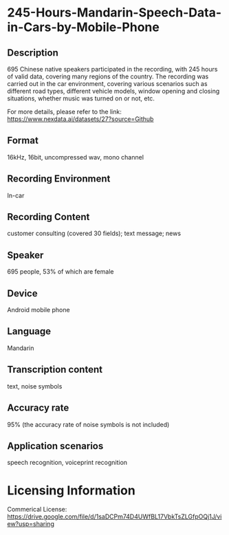 # 245-Hours-Mandarin-Speech-Data-in-Cars-by-Mobile-Phone


## Description
695 Chinese native speakers participated in the recording, with 245 hours of valid data, covering many regions of the country. The recording was carried out in the car environment, covering various scenarios such as different road types, different vehicle models, window opening and closing situations, whether music was turned on or not, etc.

For more details, please refer to the link: https://www.nexdata.ai/datasets/27?source=Github


## Format
16kHz, 16bit, uncompressed wav, mono channel

## Recording Environment
In-car

## Recording Content
customer consulting (covered 30 fields); text message; news

## Speaker
695 people, 53% of which are female

## Device
Android mobile phone

## Language
Mandarin

## Transcription content
text, noise symbols

## Accuracy rate
95% (the accuracy rate of noise symbols is not included)

## Application scenarios
speech recognition, voiceprint recognition

# Licensing Information
Commerical License: https://drive.google.com/file/d/1saDCPm74D4UWfBL17VbkTsZLGfpOQj1J/view?usp=sharing
